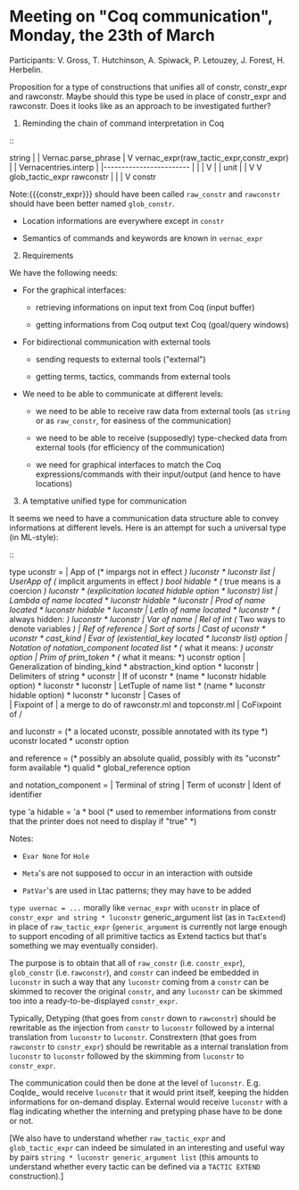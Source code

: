 Meeting on "Coq communication", Monday, the 23th of March
=========================================================

Participants: V. Gross, T. Hutchinson, A. Spiwack, P. Letouzey, J. Forest, H. Herbelin.

Proposition for a type of constructions that unifies all of constr, constr_expr and rawconstr. Maybe should this type be used in place of constr_expr and rawconstr.  Does it looks like as an approach to be investigated further?

1) Reminding the chain of command interpretation in Coq

::

   string
    |
    | Vernac.parse_phrase
    |
    V
   vernac_expr(raw_tactic_expr,constr_expr)
    |
    | Vernacentries.interp
    |
    |------------------------
    |     |                 |
    V     |                 |
   unit   |                 |
          V                 V
    glob_tactic_expr    rawconstr
                            |
                            |
                            |
                            V
                         constr

Note:{{{constr_expr}}} should have been called ``raw_constr`` and ``rawconstr`` should have been better named ``glob_constr``.

* Location informations are everywhere except in ``constr``

* Semantics of commands and keywords are known in ``vernac_expr``

2) Requirements

We have the following needs:

* For the graphical interfaces:

  * retrieving informations on input text from Coq (input buffer)

  * getting informations from Coq output text Coq (goal/query windows)

* For bidirectional communication with external tools

  * sending requests to external tools ("external")

  * getting terms, tactics, commands from external tools

* We need to be able to communicate at different levels:

  * we need to be able to receive raw data from external tools (as ``string`` or as ``raw_constr``, for easiness of the communication)

  * we need to be able to receive (supposedly) type-checked data from external tools (for efficiency of the communication)

  * we need for graphical interfaces to match the Coq expressions/commands with their input/output (and hence to have locations)

3) A temptative unified type for communication

It seems we need to have a communication data structure able to convey informations at different levels. Here is an attempt for such a universal type (in ML-style):

::

   type uconstr =
   | App of (* impargs not in effect *) luconstr * luconstr list
   | UserApp of (* implicit arguments in effect *)
       bool hidable * (* true means is a coercion *)
       luconstr * (explicitation located hidable option * luconstr) list
   | Lambda of name located * luconstr hidable * luconstr
   | Prod of name located * luconstr hidable * luconstr
   | LetIn of name located * luconstr * (* always hidden: *) luconstr * luconstr
   | Var of name | Rel of int (* Two ways to denote variables *)
   | Ref of reference
   | Sort of sorts
   | Cast of uconstr * uconstr * cast_kind
   | Evar of (existential_key located * luconstr list) option
   | Notation of
      notation_component located list * (* what it means: *) uconstr option
   | Prim of prim_token * (* what it means: *) uconstr option
   | Generalization of binding_kind * abstraction_kind option * luconstr
   | Delimiters of string * uconstr
   | If of uconstr * (name * luconstr hidable option) * luconstr * luconstr
   | LetTuple of name list * (name * luconstr hidable option) * luconstr * luconstr
   | Cases of       \
   | Fixpoint of    | a merge to do of rawconstr.ml and topconstr.ml
   | CoFixpoint of  /

   and luconstr =
     (* a located uconstr, possible annotated with its type *)
     uconstr located * uconstr option

   and reference =
    (* possibly an absolute qualid, possibly with its "uconstr" form available *)
     qualid * global_reference option

   and notation_component =
   | Terminal of string
   | Term of uconstr
   | Ident of identifier

   type 'a hidable = 'a * bool
     (* used to remember informations from constr that the printer does not need
        to display if "true" *)

Notes:

* ``Evar None`` for ``Hole``

* ``Meta``'s are not supposed to occur in an interaction with outside

* ``PatVar``'s are used in Ltac patterns; they may have to be added

``type uvernac = ...`` morally like ``vernac_expr`` with ``uconstr`` in place of ``constr_expr and string * luconstr`` generic_argument list (as in ``TacExtend``) in place of ``raw_tactic_expr`` (``generic_argument`` is currently not large enough to support encoding of all primitive tactics as Extend tactics but that's something we may eventually consider).

The purpose is to obtain that all of ``raw_constr`` (i.e. ``constr_expr``), ``glob_constr`` (i.e. r``awconstr``), and ``constr`` can indeed be embedded in ``luconstr`` in such a way that any ``luconstr`` coming from a ``constr`` can be skimmed to recover the original ``constr``, and any ``luconstr`` can be skimmed too into a ready-to-be-displayed ``constr_expr``.

Typically, Detyping (that goes from ``constr`` down to ``rawconstr``) should be rewritable as the injection from ``constr`` to ``luconstr`` followed by a internal translation from ``luconstr`` to ``luconstr``. Constrextern (that goes from ``rawconstr`` to ``constr_expr``) should be rewritable as a internal translation from ``luconstr`` to ``luconstr`` followed by the skimming from ``luconstr`` to ``constr_expr``.

The communication could then be done at the level of ``luconstr``. E.g. CoqIde_ would receive ``luconstr`` that it would print itself, keeping the hidden informations for on-demand display. External would receive ``luconstr`` with a flag indicating whether the interning and pretyping phase have to be done or not.

[We also have to understand whether ``raw_tactic_expr`` and ``glob_tactic_expr`` can indeed be simulated in an interesting and useful way by pairs ``string * luconstr generic_argument list`` (this amounts to understand whether every tactic can be defined via a ``TACTIC EXTEND`` construction).]

